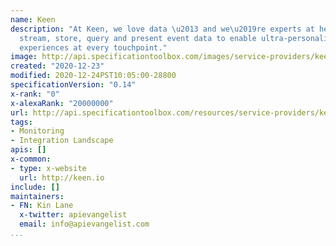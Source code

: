 ```yaml
---
name: Keen
description: "At Keen, we love data \u2013 and we\u2019re experts at helping our users
  stream, store, query and present event data to enable ultra-personalized product
  experiences at every touchpoint."
image: http://api.specificationtoolbox.com/images/service-providers/keen.jpg
created: "2020-12-23"
modified: 2020-12-24PST10:05:00-28800
specificationVersion: "0.14"
x-rank: "0"
x-alexaRank: "20000000"
url: http://api.specificationtoolbox.com/resources/service-providers/keen/
tags:
- Monitoring
- Integration Landscape
apis: []
x-common:
- type: x-website
  url: http://keen.io
include: []
maintainers:
- FN: Kin Lane
  x-twitter: apievangelist
  email: info@apievangelist.com
...
```

